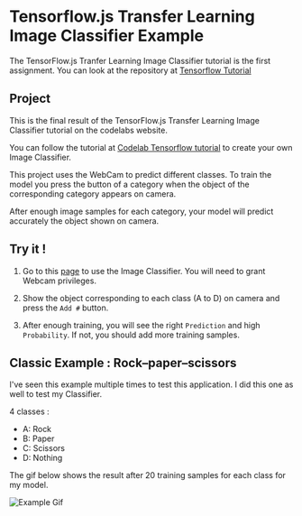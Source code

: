 # Tensorflow.js Transfer Learning Image Classifier Example

The TensorFlow.js Tranfer Learning Image Classifier tutorial is the first assignment. You can look at the repository at [Tensorflow Tutorial](https://github.com/cydessole/TensorFlow.js-Transfer-Learning-Image-Classifier)

## Project

This is the final result of the TensorFlow.js Transfer Learning Image Classifier tutorial on the codelabs website.

You can follow the tutorial at [Codelab Tensorflow tutorial](https://codelabs.developers.google.com/codelabs/tensorflowjs-teachablemachine-codelab/) to create your own Image Classifier.

This project uses the WebCam to predict different classes.
To train the model you press the button of a category when the object of the corresponding category appears on camera.

After enough image samples for each category, your model will predict accurately the object shown on camera.

## Try it !

1. Go to this [page](https://cydessole.github.io/TensorFlow.js-Transfer-Learning-Image-Classifier/) to use the Image Classifier. You will need to grant Webcam privileges.

2. Show the object corresponding to each class (A to D) on camera and press the `Add #` button.

3. After enough training, you will see the right `Prediction` and high `Probability`. If not, you should add more training samples.

## Classic Example : Rock–paper–scissors 

I've seen this example multiple times to test this application.
I did this one as well to test my Classifier.

4 classes : 
  - A: Rock
  - B: Paper
  - C: Scissors
  - D: Nothing

The gif below shows the result after 20 training samples for each class for my model.

![Example Gif](ExampleGif.gif)
